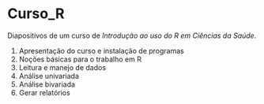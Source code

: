 # Curso_R

Diapositivos de um curso de *Introdução ao uso do R em Ciências da Saúde*.

1. Apresentação do curso e instalação de programas
2. Noções básicas para o trabalho em R
3. Leitura e manejo de dados
4. Análise univariada
5. Análise bivariada
6. Gerar relatórios
